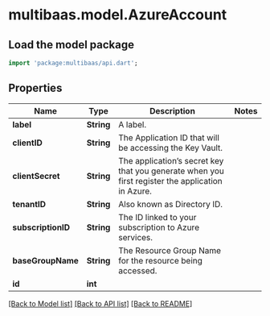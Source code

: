 # multibaas.model.AzureAccount

## Load the model package
```dart
import 'package:multibaas/api.dart';
```

## Properties
Name | Type | Description | Notes
------------ | ------------- | ------------- | -------------
**label** | **String** | A label. | 
**clientID** | **String** | The Application ID that will be accessing the Key Vault. | 
**clientSecret** | **String** | The application’s secret key that you generate when you first register the application in Azure. | 
**tenantID** | **String** | Also known as Directory ID. | 
**subscriptionID** | **String** | The ID linked to your subscription to Azure services. | 
**baseGroupName** | **String** | The Resource Group Name for the resource being accessed. | 
**id** | **int** |  | 

[[Back to Model list]](../README.md#documentation-for-models) [[Back to API list]](../README.md#documentation-for-api-endpoints) [[Back to README]](../README.md)


